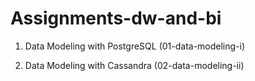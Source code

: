 # Assignments-dw-and-bi

1. Data Modeling with PostgreSQL (01-data-modeling-i)

2. Data Modeling with Cassandra (02-data-modeling-ii)